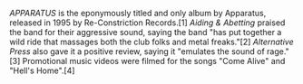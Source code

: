 _APPARATUS_ is the eponymously titled and only album by Apparatus, released in 1995 by Re-Constriction Records.[1] _Aiding & Abetting_ praised the band for their aggressive sound, saying the band "has put together a wild ride that massages both the club folks and metal freaks."[2] _Alternative Press_ also gave it a positive review, saying it "emulates the sound of rage."[3] Promotional music videos were filmed for the songs "Come Alive" and "Hell's Home".[4]
